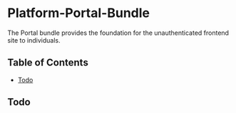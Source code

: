# Platform-Portal-Bundle

The Portal bundle provides the foundation for the unauthenticated frontend site to individuals.

## Table of Contents

- [Todo](#todo)

## Todo

